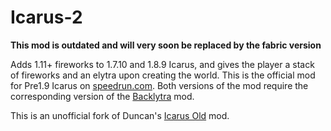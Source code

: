# Icarus-2

__This mod is outdated and will very soon be replaced by the fabric version__

Adds 1.11+ fireworks to 1.7.10 and 1.8.9 Icarus, and gives the player a stack of fireworks and an elytra upon creating the world. This is the official mod for Pre1.9 Icarus on [speedrun.com](https://www.speedrun.com/mc_dmce). Both versions of the mod require the corresponding version of the [Backlytra](https://www.curseforge.com/minecraft/mc-mods/backlytra) mod.

This is an unofficial fork of Duncan's [Icarus Old](https://github.com/DuncanRuns/Icarus-Old) mod.

